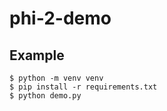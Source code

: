 # phi-2-demo

## Example

```console
$ python -m venv venv
$ pip install -r requirements.txt
$ python demo.py
```
